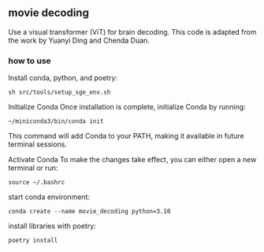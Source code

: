 ## movie decoding

Use a visual transformer (ViT) for brain decoding. This code is adapted from the work by Yuanyi Ding and Chenda Duan.



### how to use

Install conda, python, and poetry:
```
sh src/tools/setup_sge_env.sh
```

Initialize Conda
Once installation is complete, initialize Conda by running:

```
~/miniconda3/bin/conda init
```
This command will add Conda to your PATH, making it available in future terminal sessions.

Activate Conda
To make the changes take effect, you can either open a new terminal or run:

```
source ~/.bashrc
```

start conda environment:

```
conda create --name movie_decoding python=3.10
```

install libraries with poetry:

```
poetry install
```



